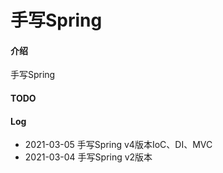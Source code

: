# 手写Spring

#### 介绍
手写Spring
#### TODO

#### Log
- 2021-03-05 手写Spring v4版本IoC、DI、MVC
- 2021-03-04 手写Spring v2版本
